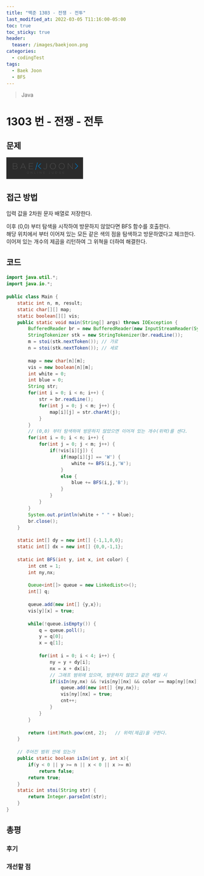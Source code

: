 ```yaml
---
title: "백준 1303 - 전쟁 - 전투"
last_modified_at: 2022-03-05 T11:16:00-05:00
toc: true
toc_sticky: true
header:
  teaser: /images/baekjoon.png
categories:
  - codingTest
tags:
  - Baek Joon
  - BFS
---
```


> Java

# 1303 번 - 전쟁 - 전투

## 문제

[<img src="/images/baekjoon.png" width="40%" height="40%">](https://www.acmicpc.net/problem/1303)

## 접근 방법

입력 값을 2차원 문자 배열로 저장한다.

이후 (0,0) 부터 탐색을 시작하여 방문하지 않았다면 BFS 함수를 호출한다.  
해당 위치에서 부터 이어져 있는 모든 같은 색의 점을 탐색하고 방문하였다고 체크한다.  
이어져 있는 개수의 제곱을 리턴하여 그 위쳑을 더하여 해결한다.

## 코드

```java
import java.util.*;
import java.io.*;

public class Main {
	static int n, m, result;
	static char[][] map;
	static boolean[][] vis;
	public static void main(String[] args) throws IOException {
		BufferedReader br = new BufferedReader(new InputStreamReader(System.in));
    	StringTokenizer stk = new StringTokenizer(br.readLine());
    	m = stoi(stk.nextToken()); // 가로
    	n = stoi(stk.nextToken()); // 세로

    	map = new char[n][m];
    	vis = new boolean[n][m];
    	int white = 0;
    	int blue = 0;
    	String str;
    	for(int i = 0; i < n; i++) {
    		str = br.readLine();
    		for(int j = 0; j < m; j++) {
    			map[i][j] = str.charAt(j);
    		}
    	}
		// (0,0) 부터 탐색하여 방문하지 않았으면 이어져 있는 개수(위력)를 센다.
    	for(int i = 0; i < n; i++) {
    		for(int j = 0; j < m; j++) {
    			if(!vis[i][j]) {
    				if(map[i][j] == 'W') {
    					white += BFS(i,j,'W');
    				}
    				else {
    					blue += BFS(i,j,'B');
    				}
    			}
    		}
    	}
    	System.out.println(white + " " + blue);
    	br.close();
	}

	static int[] dy = new int[] {-1,1,0,0};
	static int[] dx = new int[] {0,0,-1,1};

	static int BFS(int y, int x, int color) {
		int cnt = 1;
		int ny,nx;

		Queue<int[]> queue = new LinkedList<>();
		int[] q;

		queue.add(new int[] {y,x});
		vis[y][x] = true;

		while(!queue.isEmpty()) {
			q = queue.poll();
			y = q[0];
			x = q[1];

			for(int i = 0; i < 4; i++) {
				ny = y + dy[i];
				nx = x + dx[i];
				// 그래프 범위에 있으며, 방문하지 않았고 같은 색일 시
				if(isIn(ny,nx) && !vis[ny][nx] && color == map[ny][nx]) {
					queue.add(new int[] {ny,nx});
					vis[ny][nx] = true;
					cnt++;
				}
			}
		}

		return (int)Math.pow(cnt, 2);	// 위력(제곱)을 구한다.
	}

	// 주어진 범위 안에 있는가
    public static boolean isIn(int y, int x){
        if(y < 0 || y >= n || x < 0 || x >= m)
            return false;
        return true;
    }
	static int stoi(String str) {
    	return Integer.parseInt(str);
    }
}
```

## 총평

### 후기

### 개선할 점

<!-- ★
<img src="/images/codingTest/bj/문제번호.PNG" width="40%" height="40%">

-->
